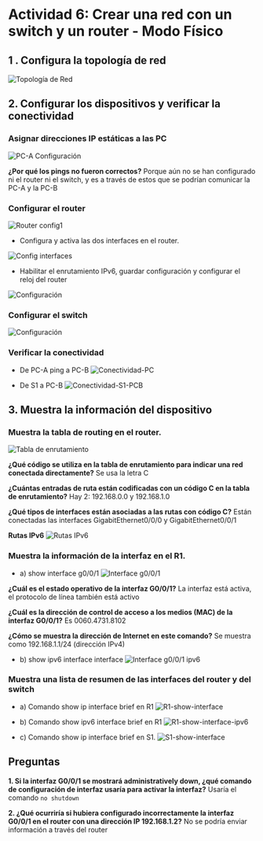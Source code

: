 # Actividad 6: Crear una red con un switch y un router - Modo Físico
## 1 . Configura la topología de red
![Topología de Red](img/Act6-Parte1.png)

## 2. Configurar los dispositivos y verificar la conectividad

### Asignar direcciones IP estáticas a las PC
![PC-A Configuración](img/Act6-Parte2.png)

**¿Por qué los pings no fueron correctos?**
Porque aún no se han configurado ni el router ni el switch, y es a través de estos que se podrían comunicar la PC-A y la PC-B

### Configurar el router
![Router config1](img/Act6-Router1.png)

* Configura y activa las dos interfaces en el router.

![Config interfaces](img/Act6-Router2.png)

* Habilitar el enrutamiento IPv6, guardar configuración y configurar el reloj del router

![Configuración](img/Act6-Router3.png)

### Configurar el switch
![Configuración](img/Act6-Switch.png)

### Verificar la conectividad

* De PC-A ping a PC-B
![Conectividad-PC](img/Act6-ConectividadAB.png)

* De S1 a PC-B
![Conectividad-S1-PCB](img/Act6-ConectividadS1-B.png)

## 3. Muestra la información del dispositivo
### Muestra la tabla de routing en el router.
![Tabla de enrutamiento](img/Act6-Tabla_enrutamiento.png)

**¿Qué código se utiliza en la tabla de enrutamiento para indicar una red conectada directamente?**
Se usa la letra C

**¿Cuántas entradas de ruta están codificadas con un código C en la tabla de enrutamiento?**
Hay 2: 192.168.0.0 y 192.168.1.0

**¿Qué tipos de interfaces están asociadas a las rutas con código C?**
Están conectadas las interfaces GigabitEthernet0/0/0 y GigabitEthernet0/0/1

**Rutas IPv6**
![Rutas IPv6](img/Act6-RutasIPv6.png)

### Muestra la información de la interfaz en el R1.
* a) show interface g0/0/1
![Interface g0/0/1](img/Act6-Interface001.png)

**¿Cuál es el estado operativo de la interfaz G0/0/1?**
La interfaz está activa, el protocolo de línea también está activo

**¿Cuál es la dirección de control de acceso a los medios (MAC) de la interfaz G0/0/1?**
Es 0060.4731.8102

**¿Cómo se muestra la dirección de Internet en este comando?**
Se muestra como 192.168.1.1/24 (dirección IPv4)

* b) show ipv6 interface interface 
![Interface g0/0/1 ipv6](img/Act6-Interface001-ipv6.png)

### Muestra una lista de resumen de las interfaces del router y del switch
* a) Comando show ip interface brief en R1
![R1-show-interface](img/Act6-R1-showInterface.png)

* b) Comando show ipv6 interface brief en R1 
![R1-show-interface-ipv6](img/Act6-R1-showInterface-IPv6.png)

* c)  Comando show ip interface brief en S1.
![S1-show-interface](img/Act6-S1-showInterface.png)

## Preguntas
**1. Si la interfaz G0/0/1 se mostrará administratively down, ¿qué comando de configuración de interfaz usaría para activar la interfaz?**
Usaría el comando ``no shutdown``

**2. ¿Qué ocurriría si hubiera configurado incorrectamente la interfaz G0/0/1 en el router con una dirección IP 192.168.1.2?**
No se podría enviar información a través del router